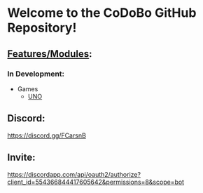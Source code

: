 # Welcome to the CoDoBo GitHub Repository!

## [Features/Modules](modules):

### In Development:
- Games
    - [UNO](modules/uno)

## Discord:

<https://discord.gg/FCarsnB>

## Invite:

<https://discordapp.com/api/oauth2/authorize?client_id=554366844417605642&permissions=8&scope=bot>